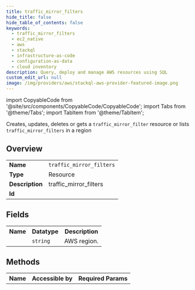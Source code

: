 ```yaml
---
title: traffic_mirror_filters
hide_title: false
hide_table_of_contents: false
keywords:
  - traffic_mirror_filters
  - ec2_native
  - aws
  - stackql
  - infrastructure-as-code
  - configuration-as-data
  - cloud inventory
description: Query, deploy and manage AWS resources using SQL
custom_edit_url: null
image: /img/providers/aws/stackql-aws-provider-featured-image.png
---
```


import CopyableCode from '@site/src/components/CopyableCode/CopyableCode';
import Tabs from '@theme/Tabs';
import TabItem from '@theme/TabItem';

Creates, updates, deletes or gets a <code>traffic_mirror_filter</code> resource or lists <code>traffic_mirror_filters</code> in a region

## Overview
<table><tbody>
<tr><td><b>Name</b></td><td><code>traffic_mirror_filters</code></td></tr>
<tr><td><b>Type</b></td><td>Resource</td></tr>
<tr><td><b>Description</b></td><td>traffic_mirror_filters</td></tr>
<tr><td><b>Id</b></td><td><CopyableCode code="aws.ec2_native.traffic_mirror_filters" /></td></tr>
</tbody></table>

## Fields
<table><tbody><tr><th>Name</th><th>Datatype</th><th>Description</th></tr><tr><td><CopyableCode code="region" /></td><td><code>string</code></td><td>AWS region.</td></tr>
</tbody></table>

## Methods

<table><tbody>
  <tr>
    <th>Name</th>
    <th>Accessible by</th>
    <th>Required Params</th>
  </tr>
</tbody></table>






